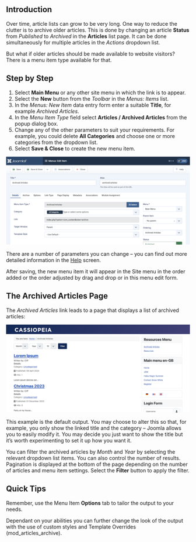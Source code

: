 <!-- Filename: J4.x:How_to_Create_a_Menu_Item_to_View_Archived_Articles / Display title: Archived Articles -->

## Introduction

Over time, article lists can grow to be very long. One way to reduce the
clutter is to archive older articles. This is done by changing an article
**Status** from *Published* to *Archived* in the **Articles** list page. It
can be done simultaneously for multiple articles in the *Actions* dropdown list.

But what if older articles should be made available to website visitors? There
is a menu item type available for that.

## Step by Step

1. Select **Main Menu** or any other site menu in which the link is to appear.
1. Select the **New** button from the *Toolbar* in the *Menus: Items* list.
1. In the *Menus: New Item* data entry form enter a suitable **Title**, for
example *Archived Articles*.
1. In the *Menu Item Type* field select **Articles / Archived Articles** from
the popup dialog box.
1. Change any of the other parameters to suit your requirements. For example,
you could delete **All Categories** and choose one or more categories from
the dropdown list.
1. Select **Save & Close** to create the new menu item.

![Archived Articles Menu Form](../../../images/en/menus/menus-articles-archived.png "Archived Articles Menu Form")

There are a number of parameters you can change – you can find out more
detailed information in the
[Help](jdocmanual?manual=help&heading=menu-items&filename=menu-item-article-archived.md "Menu Item: Archived Article") screen.

After saving, the new menu item it will appear in the Site menu in the order
added or the order adjusted by drag and drop or in this menu edit form.

## The Archived Articles Page

The *Archived Articles* link leads to a page that displays a list of archived
articles:

![Archived Articles Menu Form](../../../images/en/menus/menus-articles-archived-display.png "Archived Articles Menu Form")

This example is the default output. You may choose to alter this so
that, for example, you only show the linked title and the category –
Joomla allows you to easily modify it. You may decide you just want to
show the title but it’s worth experimenting to set it up how you want
it.

You can filter the archived articles by *Month* and *Year* by selecting the
relevant dropdown list items. You can also control the number of results.
Pagination is displayed at the bottom of the page depending on the number of
articles and menu item settings. Select the **Filter** button to apply the
filter.

## Quick Tips

Remember, use the Menu Item **Options** tab to tailor the output to your
needs.

Dependant on your abilities you can further change the look of the
output with the use of custom styles and Template Overrides
(mod_articles_archive).
